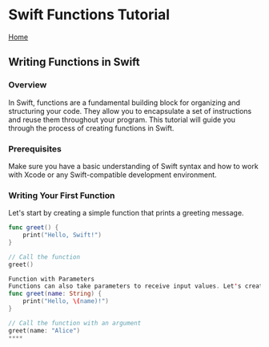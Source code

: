# Swift Functions Tutorial
[Home](README.md)

## Writing Functions in Swift

### Overview
In Swift, functions are a fundamental building block for organizing and structuring your code. They allow you to encapsulate a set of instructions and reuse them throughout your program. This tutorial will guide you through the process of creating functions in Swift.

### Prerequisites
Make sure you have a basic understanding of Swift syntax and how to work with Xcode or any Swift-compatible development environment.

### Writing Your First Function
Let's start by creating a simple function that prints a greeting message.

```swift
func greet() {
    print("Hello, Swift!")
}

// Call the function
greet()

Function with Parameters
Functions can also take parameters to receive input values. Let's create a function that greets a specific person.
func greet(name: String) {
    print("Hello, \(name)!")
}

// Call the function with an argument
greet(name: "Alice")
****

